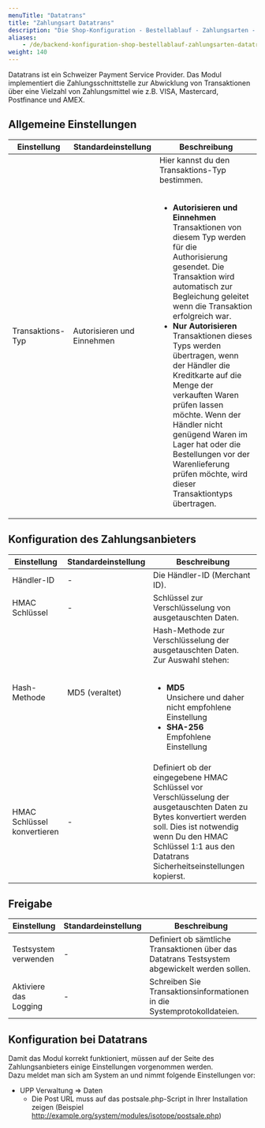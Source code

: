 ```yaml
---
menuTitle: "Datatrans"
title: "Zahlungsart Datatrans"
description: "Die Shop-Konfiguration - Bestellablauf - Zahlungsarten - Datatrans."
aliases:
    - /de/backend-konfiguration-shop-bestellablauf-zahlungsarten-datatrans/
weight: 140    
---
```



Datatrans ist ein Schweizer Payment Service Provider. Das Modul implementiert die Zahlungsschnittstelle zur Abwicklung von Transaktionen über eine Vielzahl von Zahlungsmittel wie z.B. VISA, Mastercard, Postfinance und AMEX.

## Allgemeine Einstellungen

<table>
	<thead>
		<tr>
			<th>Einstellung</th>
			<th>Standardeinstellung</th>
			<th>Beschreibung</th>
		</tr>
	</thead>
	<tbody>
		<tr>
			<td>Transaktions-Typ</td>
			<td>Autorisieren und Einnehmen</td>
			<td>Hier kannst du den Transaktions-Typ bestimmen.<br><br>
				<ul>
				<li><strong>Autorisieren und Einnehmen</strong><br>
				Transaktionen von diesem Typ werden für die Authorisierung gesendet. Die Transaktion wird automatisch zur Begleichung geleitet wenn die Transaktion erfolgreich war.</li>
				<li><strong>Nur Autorisieren</strong><br>
				Transaktionen dieses Typs werden übertragen, wenn der Händler die Kreditkarte auf die Menge der verkauften Waren prüfen lassen möchte. Wenn der Händler nicht genügend Waren im Lager hat oder die Bestellungen vor der Warenlieferung prüfen möchte, wird dieser Transaktiontyps übertragen.</li>
				</ul>
			</td>
		</tr>
	</tbody>
</table>

## Konfiguration des Zahlungsanbieters

<table>
	<thead>
		<tr>
			<th>Einstellung</th>
			<th>Standardeinstellung</th>
			<th>Beschreibung</th>
		</tr>
	</thead>
	<tbody>
		<tr>
			<td>Händler-ID</td>
			<td>-</td>
			<td>Die Händler-ID (Merchant ID).</td>
		</tr>
		<tr>
			<td>HMAC Schlüssel</td>
			<td>-</td>
			<td>Schlüssel zur Verschlüsselung von ausgetauschten Daten.</td>
		</tr>
		<tr>
			<td>Hash-Methode</td>
			<td>MD5 (veraltet)</td>
			<td>Hash-Methode zur Verschlüsselung der ausgetauschten Daten. Zur Auswahl stehen:<br><br>
				<ul>
					<li><strong>MD5</strong><br>Unsichere und daher nicht empfohlene Einstellung</li>
					<li><strong>SHA-256</strong><br>Empfohlene Einstellung</li>
				</ul>
			</td>
		</tr>
		<tr>
			<td>HMAC Schlüssel konvertieren</td>
			<td>-</td>
			<td>Definiert ob der eingegebene HMAC Schlüssel vor Verschlüsselung der ausgetauschten Daten zu Bytes konvertiert werden soll. Dies ist notwendig wenn Du den HMAC Schlüssel 1:1 aus den Datatrans Sicherheitseinstellungen kopierst.</td>
		</tr>
	</tbody>
</table>

## Freigabe

<table>
	<thead>
		<tr>
			<th>Einstellung</th>
			<th>Standardeinstellung</th>
			<th>Beschreibung</th>
		</tr>
	</thead>
	<tbody>
		<tr>
			<td>Testsystem verwenden</td>
			<td>-</td>
			<td>Definiert ob sämtliche Transaktionen über das Datatrans Testsystem abgewickelt werden sollen.</td>
		</tr>
		<tr>
			<td>Aktiviere das Logging</td>
			<td>-</td>
			<td>Schreiben Sie Transaktionsinformationen in die Systemprotokolldateien.</td>
		</tr>
	</tbody>
</table>


## Konfiguration bei Datatrans

Damit das Modul korrekt funktioniert, müssen auf der Seite des Zahlungsanbieters einige Einstellungen vorgenommen werden.  
Dazu meldet man sich am System an und nimmt folgende Einstellungen vor:

 - UPP Verwaltung => Daten
    - Die Post URL muss auf das postsale.php-Script in Ihrer Installation zeigen (Beispiel <http://example.org/system/modules/isotope/postsale.php>)
